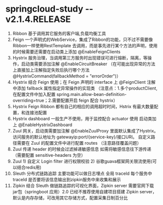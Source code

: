 # springcloud-study -- v2.1.4.RELEASE

1. Ribbon 基于调用其它服务的客户端,负载均衡工具
2. Feign 一个声明式的WebService，集成了Ribbon的功能，只不过不需要像Ribbon一样使用RestTemplate 去调用，而是事先进行某个方法的声明，使用的时候需要还需要在启动类上添加 @EnableFeignClients 
3. Hystrix 服务治理，当调用第三方服务时出现错误可进行熔断，隔离，等操作，启动类需要添加注解 @EnableCircuitBreaker （在可能出现异常的方法上直接加上注解指定失败后执行哪个方法@HystrixCommand(fallbackMethod = "errorOrder")）
4. Hystrix 结合 Feign 使用；在 Feign 声明的 interface 上 @FeignClient 注解中添加 fallback 属性指定异常操作的实现类 （注意点：1.多个productClient,在配置文件中加入配置 spring.main.allow-bean-definition-overriding=true；2.需要配置开启 feign 配合 hystrix）
5. Hystrix Feign Ribbon 都有自己的相应的调用超时时间，Hstrix 有最大数量配置，和连接池配置
6. Hystrix dashboard 一般生产不使用，用于监控配合 actuator 使用 启动类加上 @EnableHystrixDashboard
7. Zuul 网关，启动类需要加注解 @EnableZuulProxy 里面默认集成了Hystrix。访问服务的默认地址为 gatewayip:port/{service-key}/接口URI。 自定义路径需要在 Zuul 的配置文件中进行配置 routes （注意路径覆盖问题）
8. Zuul 传递 header 的时候会过滤掉递敏感信息 如需将敏感信息往下游传递 （需要配置 sensitive-headers 为空）
9. Zuul 1) 自定义 Login filter 进行权限校验 2) 谷歌guava框架网关限流使用(可以结合redis用)
10. Sleuth 分布式链路追踪 主要功能可以做日志埋点 全局 traceId 每个服务中traceId 是否要将该信息输出到zipkin服务中来收集和展示
11. Zipkin 结合 Sleuth 做链路追踪的可视化界面，Zipkin server 需要官网下载 jar包（springboot 应用）2.0 已经不推荐使用自建项目搭建 Zipkin server，默认是内存存储，可改用其它存储方式，配置采集日制百分比
